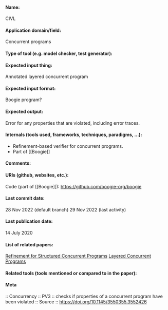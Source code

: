#### Name:
CIVL

#### Application domain/field:
Concurrent programs

#### Type of tool (e.g. model checker, test generator):

#### Expected input thing:
Annotated layered concurrent program

#### Expected input format:
Boogie program?

#### Expected output:
Error for any properties that are violated, including error traces.

#### Internals (tools used, frameworks, techniques, paradigms, ...):
- Refinement-based verifier for concurrent programs.
- Part of [[Boogie]]

#### Comments:

#### URIs (github, websites, etc.):
Code (part of [[Boogie]]): https://github.com/boogie-org/boogie

#### Last commit date:
28 Nov 2022 (default branch)
29 Nov 2022 (last activity)

#### Last publication date:
14 July 2020

#### List of related papers:
[Refinement for Structured Concurrent Programs](https://doi.org/10.1007/978-3-030-53288-8_14)
[Layered Concurrent Programs](https://doi.org/10.1007/978-3-319-96145-3_5)

#### Related tools (tools mentioned or compared to in the paper):

#### Meta
:: Concurrency
:: PV3 :: checks if properties of a concurrent program have been violated
:: Source :: https://doi.org/10.1145/3550355.3552426

